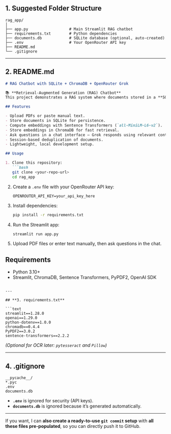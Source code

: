 
## **1. Suggested Folder Structure**

```
rag_app/
│
├── app.py                  # Main Streamlit RAG chatbot
├── requirements.txt        # Python dependencies
├── documents.db            # SQLite database (optional, auto-created)
├── .env                    # Your OpenRouter API key
├── README.md
└── .gitignore
```

---

## **2. README.md**

````markdown
# RAG Chatbot with SQLite + ChromaDB + OpenRouter Grok

📚 **Retrieval-Augmented Generation (RAG) Chatbot**  
This project demonstrates a RAG system where documents stored in a **SQLite database** are embedded using **Sentence Transformers**, stored in **ChromaDB** for fast similarity search, and queried using **OpenRouter Grok LLM** via a **Streamlit web interface**.

## Features

- Upload PDFs or paste manual text.
- Store documents in SQLite for persistence.
- Compute embeddings with Sentence Transformers (`all-MiniLM-L6-v2`).
- Store embeddings in ChromaDB for fast retrieval.
- Ask questions in a chat interface — Grok responds using relevant context.
- Session-based deduplication of documents.
- Lightweight, local development setup.

## Usage

1. Clone this repository:
   ```bash
   git clone <your-repo-url>
   cd rag_app
````

2. Create a `.env` file with your OpenRouter API key:

   ```
   OPENROUTER_API_KEY=your_api_key_here
   ```

3. Install dependencies:

   ```bash
   pip install -r requirements.txt
   ```

4. Run the Streamlit app:

   ```bash
   streamlit run app.py
   ```

5. Upload PDF files or enter text manually, then ask questions in the chat.

## Requirements

* Python 3.10+
* Streamlit, ChromaDB, Sentence Transformers, PyPDF2, OpenAI SDK

````

---

## **3. requirements.txt**

```text
streamlit==1.28.0
openai==1.29.0
python-dotenv==1.0.0
chromadb==0.4.4
PyPDF2==3.0.2
sentence-transformers==2.2.2
````

*(Optional for OCR later: `pytesseract` and `Pillow`)*

---

## **4. .gitignore**

```
__pycache__/
*.pyc
.env
documents.db
```

* **`.env`** is ignored for security (API keys).
* **`documents.db`** is ignored because it’s generated automatically.

---

If you want, I can **also create a ready-to-use `git commit` setup** with **all these files pre-populated**, so you can directly push it to GitHub.

